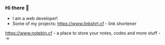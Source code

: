 ### Hi there 👋


- I am a web developer!
- Some of my projects:
https://www.linkshrt.cf - link shortener

https://www.notebin.cf - a place to store your notes, codes and more stuff
-->
